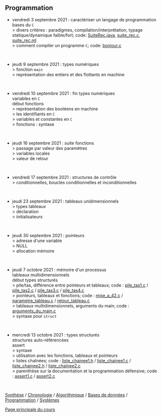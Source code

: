 ## Programmation



* vendredi 3 septembre 2021 : caractériser un langage de programmation
<br />bases du `C`
<br />> divers critères : paradigmes, compilation/interprétation, typage statique/dynamique faible/fort; code: [SuiteRec.java](code/SuiteRec.java), [suite_rec.c](code/suite_rec.c), [suite_rec.ml](code/suite_rec.ml)
<br />> comment compiler un programme `C`; code: [bonjour.c](code/bonjour.c)
<br />

* jeudi 9 septembre 2021 : types numériques
<br />> fonction `main`
<br />> représentation des entiers et des flottants en machine
<br />

* vendredi 10 septembre 2021 : fin types numériques
<br />variables en `C`
<br />début fonctions
<br />> représentation des booléens en machine
<br />> les identifiants en `C`
<br />> variables et constantes en `C`
<br />> fonctions : syntaxe
<br />

* jeudi 16 septembre 2021 : suite fonctions
<br />> passage par valeur des paramètres
<br />> variables locales
<br />> valeur de retour
<br />

* vendredi 17 septembre 2021 : structures de contrôle
<br />> conditionnelles, boucles conditionnelles et inconditionnelles
<br />

* jeudi 23 septembre 2021 : tableaux unidimensionnels
<br />> types tableaux
<br />> déclaration
<br />> initialisateurs
<br />

* jeudi 30 septembre 2021 : pointeurs
<br />> adresse d'une variable
<br />> NULL
<br />> allocation mémoire
<br />

* jeudi 7 octobre 2021 : mémoire d'un processus
<br />tableaux multidimensionnels
<br />début types structurés
<br />> pile/tas, différence entre pointeurs et tableaux; code : [pile_tas1.c](code/pile_tas1.c) / [pile_tas2.c](code/pile_tas2.c) / [pile_tas3.c](code/pile_tas3.c) / [pile_tas4.c](code/pile_tas4.c)
<br />> pointeurs, tableaux et fonctions; code : [mise_a_42.c](code/mise_a_42.c) / [parametre_tableau.c](code/parametre_tableau.c) / [retour_tableau.c](code/retour_tableau.c)
<br />> tableaux multidimensionnels, arguments du main; code : [arguments_du_main.c](code/arguments_du_main.c)
<br />> syntaxe pour `struct`
<br />

* mercredi 13 octobre 2021 : types structurés
<br />structures auto-référencées
<br />assert
<br />> syntaxe
<br />> utilisation avec les fonctions, tableaux et pointeurs
<br />> listes chaînées; code : [liste_chainee1.h](code/liste_chainee1.h) / [liste_chainee1.c](code/liste_chainee1.c) / [liste_chainee2.h](code/liste_chainee2.h) / [liste_chainee2.c](code/liste_chainee2.c)
<br />> parenthèse sur la documentation et la programmation défensive; code : [assert1.c](code/assert1.c) / [assert2.c](code/assert2.c)
<br />


[Synthèse](synthese.md) /  [Chronologie](chronologie.md) / [Algorithmique](algorithmique.md) / [Bases de données](bd.md) / [Programmation](prog.md) / [Systèmes](systemes.md) 


[Page principale du cours](https://ineskkk.github.io/mp2i-pv)

